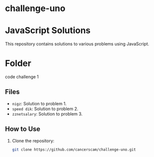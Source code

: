 # challenge-uno
# JavaScript Solutions

This repository contains solutions to various problems using JavaScript.
# Folder
code challenge 1
## Files

- `nigz`: Solution to problem 1.
- `speed dik`: Solution to problem 2.
- `zznetsalary`: Solution to problem 3.


## How to Use

1. Clone the repository:
   ```sh
   git clone https://github.com/cancerscam/challenge-uno.git
